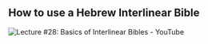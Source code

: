 ## How to use a Hebrew Interlinear Bible

![Lecture #28: Basics of Interlinear Bibles - YouTube](https://www.youtube.com/watch?v=IwMTQZpA7ns) 